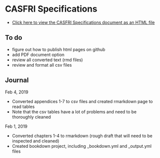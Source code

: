 # CASFRI Specifications

* [Click here to view the CASFRI Specifications document as an HTML file](https://prvernier.github.io/casfri_specs/)

## To do

  * figure out how to publish html pages on github
  * add PDF document option
  * review all converted text (rmd files)
  * review and format all csv files

## Journal

Feb 4, 2019

  * Converted appendices 1-7 to csv files and created rmarkdown page to read tables
  * Note that the csv tables have a lot of problems and need to be thoroughly cleaned
  
Feb 1, 2019

  * Converted chapters 1-4 to rmarkdown (rough draft that will need to be inspected and cleaned)
  * Created bookdown project, including _bookdown.yml and _output.yml files
  